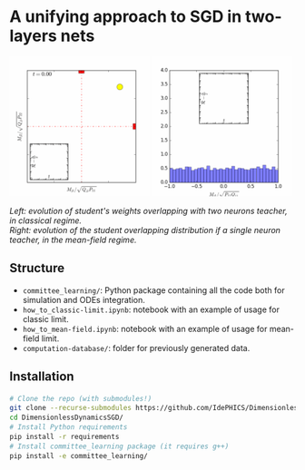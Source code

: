 
# A unifying approach to SGD in two-layers nets
<div width=auto>
<img src="figures/scatter.gif" width="49%"/>
<img src="figures/histogram.gif" width="49%"/>
</div>

<p><i>
 Left: evolution of student's weights overlapping with two neurons teacher, in classical regime. <br>
 Right: evolution of the student overlapping distribution if a single neuron teacher, in the mean-field regime.
</i><p>

<!-- ### Abstract
This manuscript investigates the one-pass stochastic gradient descent (SGD) dynamics of a two-layer neural network trained on Gaussian data and labels generated by a similar, though not necessarily identical, target function. We rigorously analyse the limiting dynamics via a deterministic and low-dimensional description in terms of the sufficient statistics for the population risk. Our unifying analysis bridges different regimes of interest, such as the classical gradient-flow regime of vanishing learning rate, the high-dimensional regime of large input dimension, and the overparameterised "mean-field" regime of large network width, covering as well the intermediate regimes where the limiting dynamics is determined by the interplay between these behaviours. In particular, in the high-dimensional limit, the infinite-width dynamics is found to remain close to a low-dimensional subspace spanned by the target principal directions. Our results therefore provide a unifying picture of the limiting SGD dynamics with synthetic data.  -->

## Structure
 - `committee_learning/`: Python package containing all the code both for simulation and ODEs integration.
 - `how_to_classic-limit.ipynb`: notebook with an example of usage for classic limit.
 - `how_to_mean-field.ipynb`: notebook with an example of usage for mean-field limit.
 - `computation-database/`: folder for previously generated data.

## Installation
```bash
# Clone the repo (with submodules!)
git clone --recurse-submodules https://github.com/IdePHICS/DimensionlessDynamicsSGD
cd DimensionlessDynamicsSGD/
# Install Python requirements
pip install -r requirements
# Install committee_learning package (it requires g++)
pip install -e committee_learning/
```
